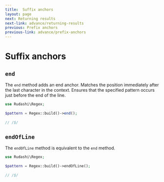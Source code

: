 ```yaml
---
title:  Suffix anchors
layout: page
next: Returning results
next-link: advance/returning-results
previous: Prefix anchors
previous-link: advance/prefix-anchors
---
```


# Suffix anchors

## `end`

The `end` method adds an end anchor. Matches the position immediately after the last character in the context.
Ensures that the specified pattern occurs just before the end of the line.

```php
use Rudashi\Regex;
 
$pattern = Regex::build()->end();
 
// /$/
```

## `endOfLine`

The `endOfLine` method is equivalent to the `end` method.

```php
use Rudashi\Regex;
 
$pattern = Regex::build()->endOfLine();
 
// /$/
```
